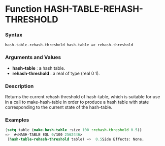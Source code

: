<!-- Generated on 05/10/2020 by https://github.com/anto2oo/clhs-evolved -->

# Function HASH-TABLE-REHASH-THRESHOLD

### Syntax
`hash-table-rehash-threshold hash-table => rehash-threshold`  


### Arguments and Values
- **hash-table** : a hash table.   
- **rehash-threshold** : a real of type (real 0 1).   


### Description
Returns the current rehash threshold of hash-table, which is suitable for use in a call to make-hash-table in order to produce a hash table with state corresponding to the current state of the hash-table.



### Examples
```lisp 
(setq table (make-hash-table :size 100 :rehash-threshold 0.5))
=>  #<HASH-TABLE EQL 0/100 2562446>
 (hash-table-rehash-threshold table) =>  0.5Side Effects: None.
```
